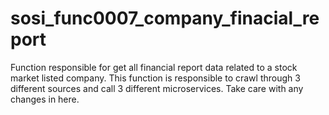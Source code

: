 # sosi_func0007_company_finacial_report
Function responsible for get all financial report data related to a stock market listed company. This function is responsible to crawl through 3 different sources and call 3 different microservices. Take care with any changes in here.
